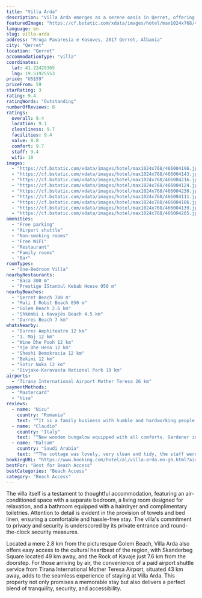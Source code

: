 ```yaml
---
title: "Villa Arda"
description: "Villa Arda emerges as a serene oasis in Qerret, offering guests a unique blend of comfort and convenience with its close proximity to Qerret Beach and just a leisurely 14-minute stroll from Mali I Robit Beach."
featuredImage: "https://cf.bstatic.com/xdata/images/hotel/max1024x768/466004196.jpg?k=f90dad62f35832d95f9ab663b60457d7b70480213aa0a62949b510511a826940&o=&hp=1"
language: en
slug: villa-arda
address: "Rruga Pavaresia e Kosoves, 2017 Qerret, Albania"
city: "Qerret"
location: "Qerret"
accommodationType: "villa"
coordinates:
  lat: 41.22429365
  lng: 19.51925553
price: "US$59"
priceFrom: 59
starRating: 3
rating: 9.4
ratingWords: "Outstanding"
numberOfReviews: 8
ratings:
  overall: 9.4
  location: 9.1
  cleanliness: 9.7
  facilities: 9.4
  value: 8.8
  comfort: 9.7
  staff: 9.4
  wifi: 10
images:
  - "https://cf.bstatic.com/xdata/images/hotel/max1024x768/466004196.jpg?k=f90dad62f35832d95f9ab663b60457d7b70480213aa0a62949b510511a826940&o=&hp=1"
  - "https://cf.bstatic.com/xdata/images/hotel/max1024x768/466004143.jpg?k=037193c70818170a8b3abe50ba365b57923e0f0f8c5e508bfeb457cd8e5799c7&o=&hp=1"
  - "https://cf.bstatic.com/xdata/images/hotel/max1024x768/466004216.jpg?k=1544995c2147ac173db72ab24ae902cd028b1d53f559115635540b9573b467b5&o=&hp=1"
  - "https://cf.bstatic.com/xdata/images/hotel/max1024x768/466004124.jpg?k=a954c172cc7c3dabefb55a21ae43901d308fa64c248a23eea82cb86dbc67c597&o=&hp=1"
  - "https://cf.bstatic.com/xdata/images/hotel/max1024x768/466004230.jpg?k=1e554a9eb4e3e56fb934b2b31c7f1bc4fc178cc6b62af18a73c95193cb0fe656&o=&hp=1"
  - "https://cf.bstatic.com/xdata/images/hotel/max1024x768/466004111.jpg?k=6879c1f9e8be191e54f864fb67d424f02057d0c3b9306e732155720985050423&o=&hp=1"
  - "https://cf.bstatic.com/xdata/images/hotel/max1024x768/466004186.jpg?k=fdd192ced9e5647ea9bcb78f10b0bfc2e78797269ad6bbaa242441a73e0c295a&o=&hp=1"
  - "https://cf.bstatic.com/xdata/images/hotel/max1024x768/466004139.jpg?k=c8e17920790f4d1de47bc43d7535744957661c20fc90902f37f895829de6bf27&o=&hp=1"
  - "https://cf.bstatic.com/xdata/images/hotel/max1024x768/466004205.jpg?k=d7927e5e79d3b046df64b250ac96705236f96f744262b6f1c2a30338d2e5ad08&o=&hp=1"
amenities:
  - "Free parking"
  - "Airport shuttle"
  - "Non-smoking rooms"
  - "Free WiFi"
  - "Restaurant"
  - "Family rooms"
  - "Bar"
roomTypes:
  - "One-Bedroom Villa"
nearbyRestaurants:
  - "Baca 300 m"
  - "Prestige İStanbul Kebab House 950 m"
nearbyBeaches:
  - "Qerret Beach 700 m"
  - "Mali I Robit Beach 850 m"
  - "Golem Beach 2.6 km"
  - "Shkëmbi i Kavajës Beach 4.5 km"
  - "Durres Beach 7 km"
whatsNearby:
  - "Durres Amphiteatre 12 km"
  - "1. Maj 12 km"
  - "Wine Dhe Pooh 12 km"
  - "Yje Dhe Hena 12 km"
  - "Sheshi Demokracia 12 km"
  - "Bekimi 12 km"
  - "Sotir Noka 12 km"
  - "Divjake-Karavasta National Park 19 km"
airports:
  - "Tirana International Airport Mother Teresa 26 km"
paymentMethods:
  - "Mastercard"
  - "Visa"
reviews:
  - name: "Nicu"
    country: "Romania"
    text: "“It is a family business with humble and hardworking people. The location was in the vicinity of the beach. They serve homemade dishes. The rooms were clean and very well prepared, that said we had everything we needed. The cabins were big and...”"
  - name: "Claudio"
    country: "Italy"
    text: "“New wooden bungalow equipped with all comforts. Gardener in front of the cottage ideal for children. Convenient private parking and excellent restaurant in the property.”"
  - name: "Balsam"
    country: "Saudi Arabia"
    text: "“The cottage was lovely, very clean and tidy, the staff were helpful, we asked for cups of Arabic coffee and spoons, they were always in the service, lovely relaxing in the place and it is new, also there is a toilet shower 👍🏻”"
bookingURL: "https://www.booking.com/hotel/al/villa-arda.en-gb.html?aid=8035640"
bestFor: "Best for Beach Access"
bestCategories: "Beach Access"
category: "Beach Access"
---
```


The villa itself is a testament to thoughtful accommodation, featuring an air-conditioned space with a separate bedroom, a living room designed for relaxation, and a bathroom equipped with a hairdryer and complimentary toiletries. Attention to detail is evident in the provision of towels and bed linen, ensuring a comfortable and hassle-free stay. The villa's commitment to privacy and security is underscored by its private entrance and round-the-clock security measures.

Located a mere 2.8 km from the picturesque Golem Beach, Villa Arda also offers easy access to the cultural heartbeat of the region, with Skanderbeg Square located 49 km away, and the Rock of Kavaje just 7.6 km from the doorstep. For those arriving by air, the convenience of a paid airport shuttle service from Tirana International Mother Teresa Airport, situated 43 km away, adds to the seamless experience of staying at Villa Arda. This property not only promises a memorable stay but also delivers a perfect blend of tranquility, security, and accessibility.
